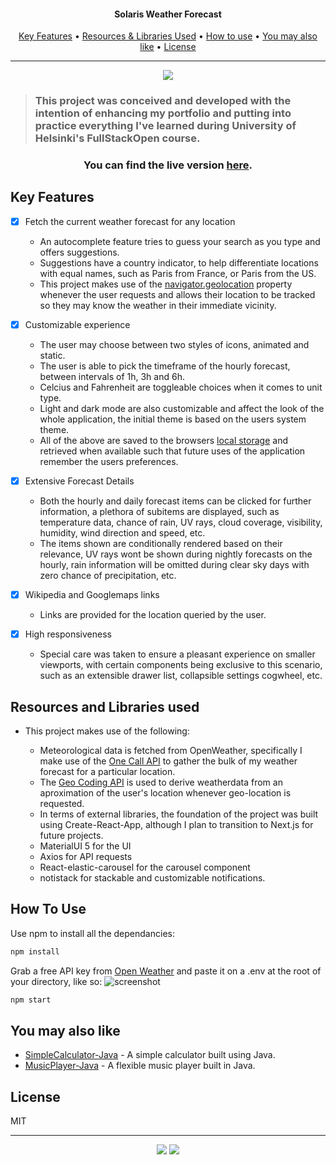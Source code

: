 <h4 align="center">Solaris Weather Forecast</h4>

<p align="center">
  <a href="#key-features">Key Features</a> •
  <a href="#resources-and-libraries-used">Resources & Libraries Used</a> •
  <a href="#how-to-use">How to use</a> •
  <a href="#you-may-also-like">You may also like</a> •
  <a href="#license">License</a>
</p>

____

<p align="center" width="100%">
    <img src="/src/assets/readMeFiles/overview.apng">
</p>

><h3> This project was conceived and developed with the intention of enhancing my portfolio and putting into practice everything I've learned during University of Helsinki's FullStackOpen course. 
  </h3>
  
  <h3 align="center"> You can find the live version  <a href="https://hpenacho.github.io/solaris-weather-app/">here</a>. </h3>

## Key Features

* [x] Fetch the current weather forecast for any location
  - An autocomplete feature tries to guess your search as you type and offers suggestions.
  - Suggestions have a country indicator, to help differentiate locations with equal names, such as Paris from France, or Paris from the US. 
  - This project makes use of the [navigator.geolocation](https://developer.mozilla.org/en-US/docs/Web/API/Navigator/geolocation) property whenever the user requests and allows their location to be tracked so they may know the weather in their immediate vicinity.

* [x] Customizable experience
  - The user may choose between two styles of icons, animated and static.
  - The user is able to pick the timeframe of the hourly forecast, between intervals of 1h, 3h and 6h.
  - Celcius and Fahrenheit are toggleable choices when it comes to unit type.
  - Light and dark mode are also customizable and affect the look of the whole application, the initial theme is based on the users system theme.
  - All of the above are saved to the browsers [local storage](https://developer.mozilla.org/en-US/docs/Web/API/Window/localStorage) and retrieved when available such that future uses of the application remember the users preferences.

* [x] Extensive Forecast Details
  - Both the hourly and daily forecast items can be clicked for further information, a plethora of subitems are displayed, such as temperature data, chance of rain, UV rays, cloud coverage, visibility, humidity, wind direction and speed, etc.
  - The items shown are conditionally rendered based on their relevance, UV rays wont be shown during nightly forecasts on the hourly, rain information will be omitted during clear sky days with zero chance of precipitation, etc.

* [x] Wikipedia and Googlemaps links
  - Links are provided for the location queried by the user.
 
* [x] High responsiveness
  - Special care was taken to ensure a pleasant experience on smaller viewports, with certain components being exclusive to this scenario, such as an extensible drawer list, collapsible settings cogwheel, etc.

## Resources and Libraries used

* This project makes use of the following:

   - Meteorological data is fetched from OpenWeather, specifically I make use of the [One Call API](https://openweathermap.org/api/one-call-api) to gather the bulk of my weather forecast for a particular location.
   - The [Geo Coding API](https://openweathermap.org/api/geocoding-api) is used to derive weatherdata from an aproximation of the user's location whenever geo-location is requested.
   - In terms of external libraries, the foundation of the project was built using Create-React-App, although I plan to transition to Next.js for future projects.
   - MaterialUI 5 for the UI
   - Axios for API requests
   - React-elastic-carousel for the carousel component
   - notistack for stackable and customizable notifications. 

## How To Use

Use npm to install all the dependancies:
```bash
npm install
```

Grab a free API key from [Open Weather](https://openweathermap.org/) and paste it on a .env at the root of your directory, like so:
![screenshot](https://user-images.githubusercontent.com/68301369/151849394-5f512b76-62ba-4083-956c-16d1fcab2263.png)

```bash
npm start
```

## You may also like

- [SimpleCalculator-Java](https://github.com/hpenacho/SimpleCalculator-Java) - A simple calculator built using Java.
- [MusicPlayer-Java](https://github.com/hpenacho/MusicPlayer-Java) - A flexible music player built in Java.

## License

MIT

---

<p align="center" width="100%">
  <a href="https://github.com/hpenacho"><img src="https://img.shields.io/badge/GitHub-100000?style=flat&logo=github&logoColor=white"></a> 
  <a href="https://linkedin.com/in/hugopenacho/"><img src="https://img.shields.io/badge/LinkedIn-0077B5?style=flat&logo=linkedin&logoColor=white"></a> 
</p>

